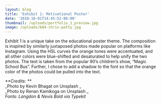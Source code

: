 ```yaml
---
layout: blog
title: 'Exhibit 1: Motivational Poster'
date: '2018-10-01T14:45:52-06:00'
thumbnail: /uploads/portfolio_1_preview.jpg
image: /uploads/b04-chris-patty.jpg
---
```

Exhibit 1 is a unique take on the educational poster theme. The composition is inspired by similarly juxtaposed photos made popular on platforms like Instagram. Using the HSL curves the orange tones were accentuated, and all other colors were blue-shifted and desaturated to help unify the two photos. The text is taken from the popular 90’s children’s show, “Magic School Bus”. Further, I chose to add a shadow to the font so that the orange color of the photos could be pulled into the text.

_**Credits:**_\
_Photo by Kevin Bhagat on Unsplash_\
_Photo by Renan Kamikoga on Unsplash_\
_Fonts: Langdon & Nevis Bold via Typekit_
